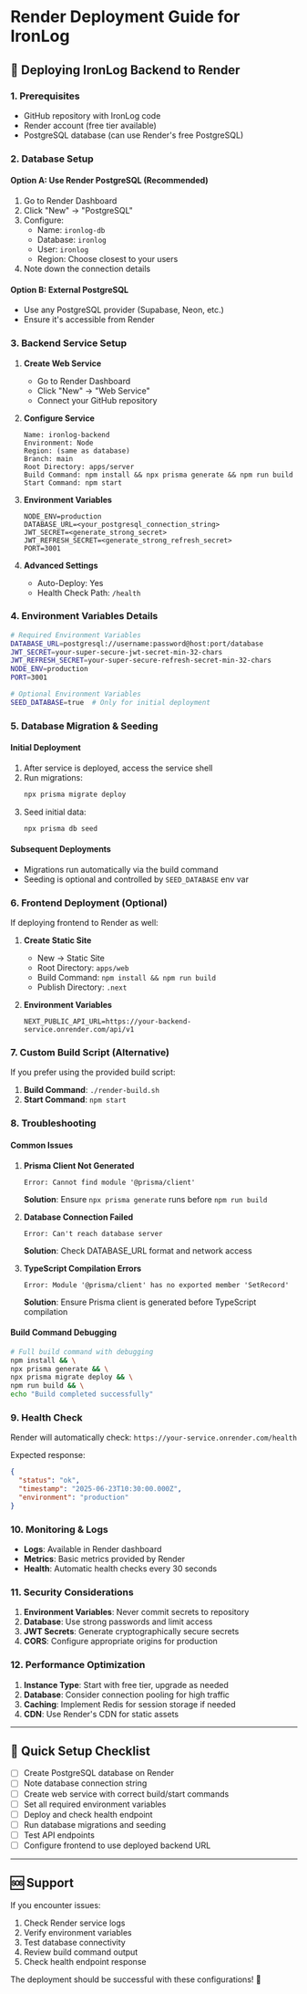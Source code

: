 # Render Deployment Guide for IronLog

## 🚀 **Deploying IronLog Backend to Render**

### **1. Prerequisites**
- GitHub repository with IronLog code
- Render account (free tier available)
- PostgreSQL database (can use Render's free PostgreSQL)

### **2. Database Setup**

#### **Option A: Use Render PostgreSQL (Recommended)**
1. Go to Render Dashboard
2. Click "New" → "PostgreSQL"
3. Configure:
   - Name: `ironlog-db`
   - Database: `ironlog`
   - User: `ironlog`
   - Region: Choose closest to your users
4. Note down the connection details

#### **Option B: External PostgreSQL**
- Use any PostgreSQL provider (Supabase, Neon, etc.)
- Ensure it's accessible from Render

### **3. Backend Service Setup**

1. **Create Web Service**
   - Go to Render Dashboard
   - Click "New" → "Web Service"
   - Connect your GitHub repository

2. **Configure Service**
   ```
   Name: ironlog-backend
   Environment: Node
   Region: (same as database)
   Branch: main
   Root Directory: apps/server
   Build Command: npm install && npx prisma generate && npm run build
   Start Command: npm start
   ```

3. **Environment Variables**
   ```
   NODE_ENV=production
   DATABASE_URL=<your_postgresql_connection_string>
   JWT_SECRET=<generate_strong_secret>
   JWT_REFRESH_SECRET=<generate_strong_refresh_secret>
   PORT=3001
   ```

4. **Advanced Settings**
   - Auto-Deploy: Yes
   - Health Check Path: `/health`

### **4. Environment Variables Details**

```bash
# Required Environment Variables
DATABASE_URL=postgresql://username:password@host:port/database
JWT_SECRET=your-super-secure-jwt-secret-min-32-chars
JWT_REFRESH_SECRET=your-super-secure-refresh-secret-min-32-chars
NODE_ENV=production
PORT=3001

# Optional Environment Variables
SEED_DATABASE=true  # Only for initial deployment
```

### **5. Database Migration & Seeding**

#### **Initial Deployment**
1. After service is deployed, access the service shell
2. Run migrations:
   ```bash
   npx prisma migrate deploy
   ```
3. Seed initial data:
   ```bash
   npx prisma db seed
   ```

#### **Subsequent Deployments**
- Migrations run automatically via the build command
- Seeding is optional and controlled by `SEED_DATABASE` env var

### **6. Frontend Deployment (Optional)**

If deploying frontend to Render as well:

1. **Create Static Site**
   - New → Static Site
   - Root Directory: `apps/web`
   - Build Command: `npm install && npm run build`
   - Publish Directory: `.next`

2. **Environment Variables**
   ```
   NEXT_PUBLIC_API_URL=https://your-backend-service.onrender.com/api/v1
   ```

### **7. Custom Build Script (Alternative)**

If you prefer using the provided build script:

1. **Build Command**: `./render-build.sh`
2. **Start Command**: `npm start`

### **8. Troubleshooting**

#### **Common Issues**

1. **Prisma Client Not Generated**
   ```
   Error: Cannot find module '@prisma/client'
   ```
   **Solution**: Ensure `npx prisma generate` runs before `npm run build`

2. **Database Connection Failed**
   ```
   Error: Can't reach database server
   ```
   **Solution**: Check DATABASE_URL format and network access

3. **TypeScript Compilation Errors**
   ```
   Error: Module '@prisma/client' has no exported member 'SetRecord'
   ```
   **Solution**: Ensure Prisma client is generated before TypeScript compilation

#### **Build Command Debugging**
```bash
# Full build command with debugging
npm install && \
npx prisma generate && \
npx prisma migrate deploy && \
npm run build && \
echo "Build completed successfully"
```

### **9. Health Check**

Render will automatically check: `https://your-service.onrender.com/health`

Expected response:
```json
{
  "status": "ok",
  "timestamp": "2025-06-23T10:30:00.000Z",
  "environment": "production"
}
```

### **10. Monitoring & Logs**

- **Logs**: Available in Render dashboard
- **Metrics**: Basic metrics provided by Render
- **Health**: Automatic health checks every 30 seconds

### **11. Security Considerations**

1. **Environment Variables**: Never commit secrets to repository
2. **Database**: Use strong passwords and limit access
3. **JWT Secrets**: Generate cryptographically secure secrets
4. **CORS**: Configure appropriate origins for production

### **12. Performance Optimization**

1. **Instance Type**: Start with free tier, upgrade as needed
2. **Database**: Consider connection pooling for high traffic
3. **Caching**: Implement Redis for session storage if needed
4. **CDN**: Use Render's CDN for static assets

---

## 🎯 **Quick Setup Checklist**

- [ ] Create PostgreSQL database on Render
- [ ] Note database connection string
- [ ] Create web service with correct build/start commands
- [ ] Set all required environment variables
- [ ] Deploy and check health endpoint
- [ ] Run database migrations and seeding
- [ ] Test API endpoints
- [ ] Configure frontend to use deployed backend URL

---

## 🆘 **Support**

If you encounter issues:
1. Check Render service logs
2. Verify environment variables
3. Test database connectivity
4. Review build command output
5. Check health endpoint response

The deployment should be successful with these configurations! 🚀
